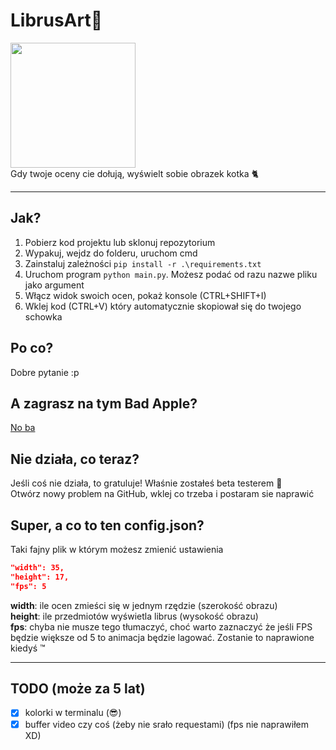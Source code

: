 # LibrusArt🎨

<img src="https://cdn.dadik.lol/librusart.png" height="200"/>
<br />
Gdy twoje oceny cie dołują, wyświelt sobie obrazek kotka 🐈

---

## Jak?
1. Pobierz kod projektu lub sklonuj repozytorium
2. Wypakuj, wejdz do folderu, uruchom cmd
3. Zainstaluj zależności `pip install -r .\requirements.txt`
4. Uruchom program `python main.py`. Możesz podać od razu nazwe pliku jako argument
5. Włącz widok swoich ocen, pokaż konsole (CTRL+SHIFT+I)
6. Wklej kod (CTRL+V) który automatycznie skopiował się do twojego schowka

## Po co?
Dobre pytanie :p

## A zagrasz na tym Bad Apple?
[No ba](https://youtu.be/MbJSNydHpuQ)

## Nie działa, co teraz?
Jeśli coś nie działa, to gratuluje! Właśnie zostałeś beta testerem 🥳 <br />
Otwórz nowy problem na GitHub, wklej co trzeba i postaram sie naprawić

## Super, a co to ten config.json?
Taki fajny plik w którym możesz zmienić ustawienia
```json
"width": 35,
"height": 17,
"fps": 5
```
**width**: ile ocen zmieści się w jednym rzędzie (szerokość obrazu) <br />
**height**: ile przedmiotów wyświetla librus (wysokość obrazu) <br />
**fps**: chyba nie musze tego tłumaczyć, choć warto zaznaczyć że jeśli FPS będzie większe od 5 to animacja będzie lagować. Zostanie to naprawione kiedyś ™

---

## TODO (może za 5 lat)
- [x] kolorki w terminalu (😎)
- [x] buffer video czy coś (żeby nie srało requestami) (fps nie naprawiłem XD)
